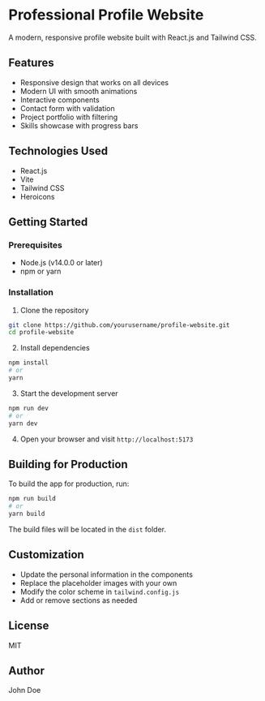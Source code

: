 # Professional Profile Website

A modern, responsive profile website built with React.js and Tailwind CSS.

## Features

- Responsive design that works on all devices
- Modern UI with smooth animations
- Interactive components
- Contact form with validation
- Project portfolio with filtering
- Skills showcase with progress bars

## Technologies Used

- React.js
- Vite
- Tailwind CSS
- Heroicons

## Getting Started

### Prerequisites

- Node.js (v14.0.0 or later)
- npm or yarn

### Installation

1. Clone the repository
```bash
git clone https://github.com/yourusername/profile-website.git
cd profile-website
```

2. Install dependencies
```bash
npm install
# or
yarn
```

3. Start the development server
```bash
npm run dev
# or
yarn dev
```

4. Open your browser and visit `http://localhost:5173`

## Building for Production

To build the app for production, run:

```bash
npm run build
# or
yarn build
```

The build files will be located in the `dist` folder.

## Customization

- Update the personal information in the components
- Replace the placeholder images with your own
- Modify the color scheme in `tailwind.config.js`
- Add or remove sections as needed

## License

MIT

## Author

John Doe
